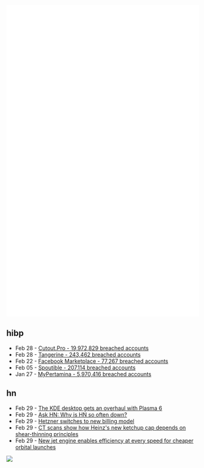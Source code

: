 ![Metrics](https://raw.githubusercontent.com/phixion/phixion/master/metrics.svg)

## hibp

<!--
for https://github.com/phixion/phixion/blob/main/.github/workflows/feeds.yml
-->
<!--START_SECTION:haveibeenpwnd-->
- Feb 28 - [Cutout.Pro - 19,972,829 breached accounts](https://haveibeenpwned.com/PwnedWebsites#CutoutPro)
- Feb 28 - [Tangerine - 243,462 breached accounts](https://haveibeenpwned.com/PwnedWebsites#Tangerine)
- Feb 22 - [Facebook Marketplace - 77,267 breached accounts](https://haveibeenpwned.com/PwnedWebsites#FacebookMarketplace)
- Feb 05 - [Spoutible - 207,114 breached accounts](https://haveibeenpwned.com/PwnedWebsites#Spoutible)
- Jan 27 - [MyPertamina - 5,970,416 breached accounts](https://haveibeenpwned.com/PwnedWebsites#MyPertamina)
<!--END_SECTION:haveibeenpwnd-->

## hn

<!--
for https://github.com/phixion/phixion/blob/main/.github/workflows/feeds.yml
-->
<!--START_SECTION:hn-->
- Feb 29 - [The KDE desktop gets an overhaul with Plasma 6](https://lwn.net/SubscriberLink/963851/0c64b8038c62432c/)
- Feb 29 - [Ask HN: Why is HN so often down?](https://news.ycombinator.com/item?id=39548058)
- Feb 29 - [Hetzner switches to new billing model](https://docs.hetzner.com/general/others/new-billing-model/)
- Feb 29 - [CT scans show how Heinz's new ketchup cap depends on shear-thinning principles](https://www.lumafield.com/article/heinzs-sustainable-ketchup-cap)
- Feb 29 - [New jet engine enables efficiency at every speed for cheaper orbital launches](https://twitter.com/k2pilot/status/1763007610993991722)
<!--END_SECTION:hn-->

<!--
for https://yhype.me
-->
![](https://hit.yhype.me/github/profile?user_id=13013670)
